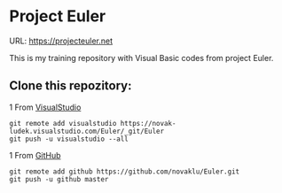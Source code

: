 # Project Euler

URL: https://projecteuler.net

This is my training repository with Visual Basic codes from project Euler.


## Clone this repozitory:
1 From [VisualStudio](https://novak-ludek.visualstudio.com/Euler)

    git remote add visualstudio https://novak-ludek.visualstudio.com/Euler/_git/Euler
    git push -u visualstudio --all

1 From [GitHub](https://github.com/novaklu/Euler)

    git remote add github https://github.com/novaklu/Euler.git
    git push -u github master

